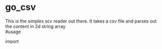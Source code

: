 # go_csv
This is the simples scv reader out there. It takes a csv file and parses out the content in 2d string array <br>
#usage 

import
